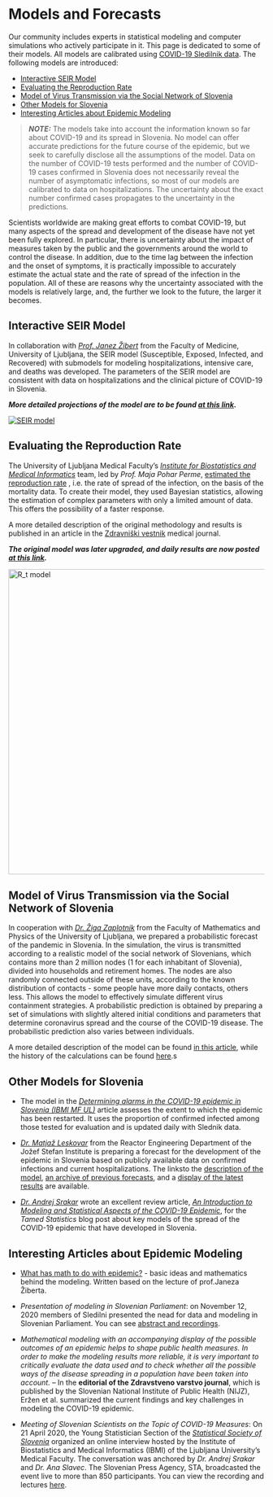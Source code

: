 # Models and Forecasts

Our community includes experts in statistical modeling and computer simulations who actively participate in it. This page is dedicated to some of their models. All models are calibrated using [COVID-19 Sledilnik data](https://covid-19.sledilnik.org). The following models are introduced:
- [Interactive SEIR Model](#seir)
- [Evaluating the Reproduction Rate](#reproduction-rate)
- [Model of Virus Transmission via the Social Network of Slovenia](#social_network)
- [Other Models for Slovenia](#other)
- [Interesting Articles about Epidemic Modeling](#articles)

> **_NOTE:_**  The models take into account the information known so far about COVID-19 and its spread in Slovenia. No model can offer accurate predictions for the future course of the epidemic, but we seek to carefully disclose all the assumptions of the model. Data on the number of COVID-19 tests performed and the number of COVID-19 cases confirmed in Slovenia does not necessarily reveal the number of asymptomatic infections, so most of our models are calibrated to data on hospitalizations. The uncertainty about the exact number confirmed cases propagates to the uncertainty in the predictions.

Scientists worldwide are making great efforts to combat COVID-19, but many aspects of the spread and development of the disease have not yet been fully explored. In particular, there is uncertainty about the impact of measures taken by the public and the governments around the world to control the disease. In addition, due to the time lag between the infection and the onset of symptoms, it is practically impossible to accurately estimate the actual state and the rate of spread of the infection in the population. All of these are reasons why the uncertainty associated with the models is relatively large, and, the further we look to the future, the larger it becomes.


## <a id="seir"></a>Interactive SEIR Model
In collaboration with [*Prof. Janez Žibert*](https://pacs.zf.uni-lj.si/janez-zibert/) from the Faculty of Medicine, University of Ljubljana, the SEIR model (Susceptible, Exposed, Infected, and Recovered) with submodels for modeling hospitalizations, intensive care, and deaths was developed. The parameters of the SEIR model are consistent with data on hospitalizations and the clinical picture of COVID-19 in Slovenia.

***More detailed projections of the model are to be found [at this link](https://apps.lusy.fri.uni-lj.si/appsR/CoronaV2/).***

<a href="https://apps.lusy.fri.uni-lj.si/~janezz/zadnja-simulacija_V2.png" class="img-link">
<img alt="SEIR model" src="https://apps.lusy.fri.uni-lj.si/~janezz/zadnja-simulacija_V2.png"></a>


## <a id="reproduction-rate"></a>Evaluating the Reproduction Rate
The University of Ljubljana Medical Faculty’s [*Institute for Biostatistics and Medical Informatics*](https://ibmi.mf.uni-lj.si/en) team, led by *Prof. Maja Pohar Perme*, [estimated the reproduction rate](http://ibmi.mf.uni-lj.si/files/Pregledni%20povzetek_74e.pdf) ,  i.e. the rate of spread of the infection, on the basis of the mortality data. To create their model, they used Bayesian statistics, allowing the estimation of complex parameters with only a limited amount of data. This offers the possibility of a faster response.

A more detailed description of the original methodology and results is published in an article in the [Zdravniški vestnik](https://vestnik.szd.si/index.php/ZdravVest/article/view/3068) medical journal.

***The original model was later upgraded, and daily results are now posted [at this link](https://oblak8.mf.uni-lj.si/covid19/).***

<a href="https://oblak8.mf.uni-lj.si/covid19/" class="img-link">
<img alt="R_t model" src="https://oblak8.mf.uni-lj.si/covid19/rt_graph.svg" width=600>
<!--<img alt="R_t model" src="/docs/ibmi-model-20200627.png">-->
<!--<img alt="R_t model" src="https://stat.columbia.edu/~jakulin/Covid/ocene_rt.png">-->
</a>


## <a id="social_network"></a>Model of Virus Transmission via the Social Network of Slovenia
In cooperation with [*Dr. Žiga Zaplotnik*](https://twitter.com/ZaplotnikZiga) from the Faculty of Mathematics and Physics of the University of Ljubljana, we prepared a probabilistic forecast of the pandemic in Slovenia. In the simulation, the virus is transmitted according to a realistic model of the social network of Slovenians, which contains more than 2 million nodes (1 for each inhabitant of Slovenia), divided into households and retirement homes. The nodes are also randomly connected outside of these units, according to the known distribution of contacts - some people have more daily contacts, others less. This allows the model to effectively simulate different virus containment strategies. A probabilistic prediction is obtained by preparing a set of simulations with slightly altered initial conditions and parameters that determine coronavirus spread and the course of the COVID-19 disease. The probabilistic prediction also varies between individuals. 

A more detailed description of the model can be found [in this article](https://journals.plos.org/plosone/article?id=10.1371/journal.pone.0238090), while the history of the calculations can be found [here](https://fiz.fmf.uni-lj.si/~zaplotnikz/korona/).s

<!--
<a href="https://fiz.fmf.uni-lj.si/~zaplotnikz/korona/last_forecast/potek_pandemije.png" class="img-link">
<img alt="Omrežje model" src="https://fiz.fmf.uni-lj.si/~zaplotnikz/korona/last_forecast/potek_pandemije.png"></a>
-->

## <a id="other"></a>Other Models for Slovenia

-  The model in the [*Determining alarms in the COVID-19 epidemic in Slovenia (IBMI MF UL)*](https://ibmi.mf.uni-lj.si/sl/centri/biostatisticni-center/interaktivno/dolocanje-alarmov-pri-epidemiji-covid-19-v-sloveniji) article assesses the extent to which the epidemic has been restarted. It uses the proportion of confirmed infected among those tested for evaluation and is updated daily with Slednik data.

-  [*Dr. Matjaž Leskovar*](http://r4.ijs.si/leskovar) from the Reactor Engineering Department of the Jožef Stefan Institute is preparing a forecast for the development of the epidemic in Slovenia based on publicly available data on confirmed infections and current hospitalizations. The linksto the [description of the model](http://r4.ijs.si/COVID19model#elf_l1_Lw), [an archive of previous forecasts](http://r4.ijs.si/COVID19arhiv), and a [display of the latest results](http://r4.ijs.si/COVID19) are available.

-  [*Dr. Andrej Srakar*](https://sites.google.com/site/andrejsrakar1975/) wrote an excellent review article,
 [*An Introduction to Modeling and Statistical Aspects of the COVID-19 Epidemic*](https://udomacenastatistika.wordpress.com/2020/04/20/uvod-v-modeliranje-in-statisticne-vidike-covid-19/), for the *Tamed Statistics* blog post about key models of the spread of the COVID-19 epidemic that have developed in Slovenia.


## <a id="articles"></a>Interesting Articles about Epidemic Modeling

- [What has math to do with epidemic?](https://medium.com/sledilnik/kaj-ima-matematika-z-epidemijo-155023c10221) - basic ideas and mathematics behind the modeling. Written based on the lecture of prof.Janeza Žiberta.

- *Presentation of modeling in Slovenian Parliament*: on November 12, 2020 members of Sledilni presented the nead for data and modeling in Slovenian Parliament. You can see [abstract and recordings](https://medium.com/sledilnik/povzetek-nastopov-strokovnjakov-s-seje-parlamentarnega-odbora-12-11-2020-5a3ead7b4898).

- *Mathematical modeling with an accompanying display of the possible outcomes of an epidemic helps to shape public health measures. In order to make the modeling results more reliable, it is very important to critically evaluate the data used and to check whether all the possible ways of the disease spreading in a population have been taken into account.* – In the **editorial of the Zdravstveno varstvo journal**, which is published by the Slovenian National Institute of Public Health (NIJZ), Eržen et al. summarized the current findings and key challenges in modeling the COVID-19 epidemic.

- *Meeting of Slovenian Scientists on the Topic of COVID-19 Measures*: On 21 April 2020, the Young Statistician Section of the  [*Statistical Society of Slovenia*](https://stat-d.si/) organized an online interview hosted by the Institute of Biostatistics and Medical Informatics (IBMI) of the Ljubljana University’s Medical Faculty. The conversation was anchored by *Dr. Andrej Srakar* and *Dr. Ana Slavec*. The Slovenian Press Agency, STA, broadcasted the event live to more than 850 participants. You can view the recording and lectures [here](https://medium.com/sledilnik/64233b35580c).  

